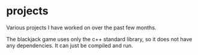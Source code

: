 # projects
Various projects I have worked on over the past few months.

The blackjack game uses only the c++ standard library, so it does not have any dependencies. It can just be compiled and run.
